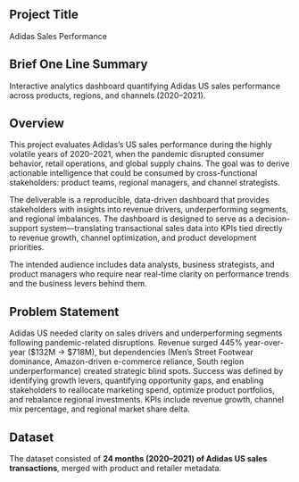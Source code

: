 ## Project Title
Adidas Sales Performance

## Brief One Line Summary
Interactive analytics dashboard quantifying Adidas US sales performance across products, regions, and channels (2020–2021).

## Overview
This project evaluates Adidas’s US sales performance during the highly volatile years of 2020–2021, when the pandemic disrupted consumer behavior, retail operations, and global supply chains. The goal was to derive actionable intelligence that could be consumed by cross-functional stakeholders: product teams, regional managers, and channel strategists.  

The deliverable is a reproducible, data-driven dashboard that provides stakeholders with insights into revenue drivers, underperforming segments, and regional imbalances. The dashboard is designed to serve as a decision-support system—translating transactional sales data into KPIs tied directly to revenue growth, channel optimization, and product development priorities.  

The intended audience includes data analysts, business strategists, and product managers who require near real-time clarity on performance trends and the business levers behind them.  

## Problem Statement
Adidas US needed clarity on sales drivers and underperforming segments following pandemic-related disruptions. Revenue surged 445% year-over-year ($132M → $718M), but dependencies (Men’s Street Footwear dominance, Amazon-driven e-commerce reliance, South region underperformance) created strategic blind spots. Success was defined by identifying growth levers, quantifying opportunity gaps, and enabling stakeholders to reallocate marketing spend, optimize product portfolios, and rebalance regional investments. KPIs include revenue growth, channel mix percentage, and regional market share delta.

## Dataset
The dataset consisted of **24 months (2020–2021) of Adidas US sales transactions**, merged with product and retailer metadata. 

